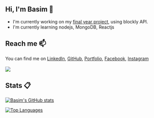 ## Hi, I'm Basim 👋
- I'm currently working on my [final year project](https://fyp-educational-robot.herokuapp.com/), using blockly API.
- I'm currently learning nodejs, MongoDB, Reactjs
## Reach me 📫
You can find me on [LinkedIn](https://www.linkedin.com/in/basim-abdullah/), [GitHub](https://github.com/Basiim), [Portfolio](https://basimabdullahtariq.com), [Facebook](https://www.facebook.com/basim.abdullah.142/), [Instagram](https://www.instagram.com/basim.abdullah) <br><br>
<a href="https://discord.gg/N4DC2XWzX5" target="_blank"><img src="https://img.shields.io/discord/720224574335352903?label=Discord"></img></a>
## Stats 📋

[![Basim's GitHub stats](https://github-readme-stats.vercel.app/api?username=basiim&theme=cobalt&show_icons=true&count_private=true&include_all_commits=true)](https://github.com/anuraghazra/github-readme-stats)


[![Top Languages](https://github-readme-stats.vercel.app/api/top-langs/?username=basiim&theme=cobalt&layout=compact&custom_title=Top%20Languages&langs_count=3)](https://github.com/anuraghazra/github-readme-stats)

